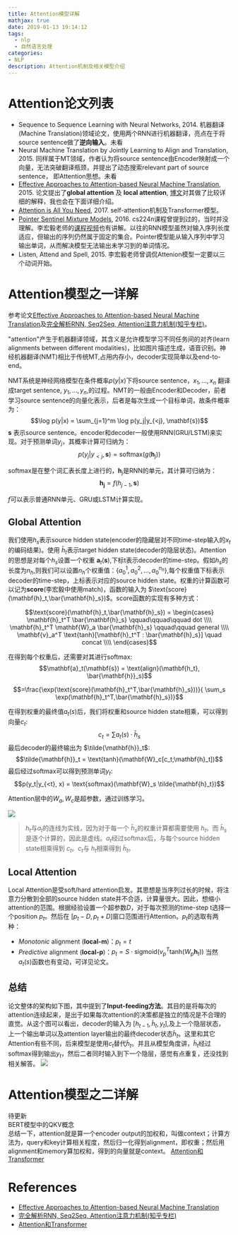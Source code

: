 ```yaml
---
title: Attention模型详解
mathjax: true
date: 2019-01-13 19:14:12
tags: 
  - nlp
  - 自然语言处理
categories: 
- NLP
description: Attention机制及相关模型介绍
---
```


# Attention论文列表
- Sequence to Sequence Learning with Neural Networks, 2014. 机器翻译(Machine Translation)领域论文，使用两个RNN进行机器翻译，亮点在于将source sentence做了**逆向输入**。未看
- Neural Machine Translation by Jointly Learning to Align and Translation, 2015. 同样属于MT领域，作者认为将source sentence由Encoder映射成一个向量，无法突破翻译瓶颈，并提出了动态搜索relevant part of source sentence， 即Attention思想。未看
- [Effective Approaches to Attention-based Neural Machine Translation](https://arxiv.org/abs/1508.04025), 2015. 论文提出了**global attention** 及 **local attention**, [博文](https://zhuanlan.zhihu.com/p/51383402)对其做了比较详细的解释，我也会在下面详细介绍。
- [Attention is All You Need](https://arxiv.org/abs/1706.03762), 2017. self-attention机制及Transformer模型。
- [Pointer Sentinel Mixture Models](), 2016. cs224n课程曾提到过的，当时并没理解。李宏毅老师的[课程视频](https://www.bilibili.com/video/av9770302/?p=8)也有讲解。以往的RNN模型虽然对输入序列长度适应，但输出的序列仍然属于固定的集合。Pointer模型能从输入序列中学习输出单词，从而解决模型无法输出未学习到的单词情况。
- Listen, Attend and Spell, 2015. 李宏毅老师曾调侃Attenion模型一定要以三个动词开始。

# Attention模型之一详解
参考论文[Effective Approaches to Attention-based Neural Machine Translation](https://arxiv.org/abs/1508.04025)及[完全解析RNN, Seq2Seq, Attention注意力机制(知乎专栏)](https://zhuanlan.zhihu.com/p/51383402)。

"attention"产生于机器翻译领域，其含义是允许模型学习不同任务间的对齐(learn alignments between different modalities)，比如图片描述生成，语音识别。神经机器翻译(NMT)相比于传统MT,占用内存小，decoder实现简单以及end-to-end。

NMT系统是神经网络模型在条件概率$p(y|x)$下将source sentence，$x_1,...,x_n$ 翻译成target sentence, $y_1,...,y_n$,的过程。NMT的一般由Encoder和Decoder，前者学习source sentence的向量化表示，后者是每次生成一个目标单词，故条件概率为：
$$\log p(y|x) = \sum_{j=1}^m \log p(y_j|y_{<j}, \mathbf{s})$$
$\mathbf{s}$ 表示source sentence。encoder和decoder一般使用RNN(GRU/LSTM)来实现。对于预测单词$y_j$，其概率计算可归纳为：
$$p(y_j|y_{<j},\mathbf{s}) = \text{softmax}(g(\textbf{h}_j))$$

softmax是在整个词汇表长度上进行的，$\mathbf{h}_j$是RNN的单元，其计算可归纳为：
$$\mathbf{h_j} = f(h_{j-1},\mathbf{s})$$

$f$可以表示普通RNN单元、GRU或LSTM计算实现。

## Global Attention
我们使用$h_s$表示source hidden state(encoder的隐藏层对不同time-step输入的$x_t$的编码结果)。使用 $\bar{h}_t$表示target hidden state(decoder的隐层状态)。Attention的思想是对每个$h_s$设置一个权重 $\mathbf{a}_t(\mathbf{s})$,下标t表示decoder的time-step。假如$h_s$的长度为$n_h$,则我们可以设置$n_h$个权重值：{$a_0^{1}, a_0^2,..., a_0^{n_h}$},每个权重值下标表示decoder的time-step，上标表示对应的source hidden state。权重的计算函数可以记为**score**(李宏毅中使用match)，函数的输入为 $\text{score}(\mathbf{h}_t,\bar{\mathbf{h}_s})$。score函数的实现有多种方式：

$$\text{score}(\mathbf{h}_t,\bar{\mathbf{h}_s}) = \begin{cases}
\mathbf{h}_t^T \bar{\mathbf{h}_s} \qquad\qquad\qquad dot \\\\
\mathbf{h}_t^T \mathbf{W}_a \bar{\mathbf{h}_s} \qquad\qquad general \\\\
\mathbf{v}_a^T \text{tanh}[\mathbf{h}_t^T : \bar{\mathbf{h}_s}] \quad concat \\\\
\end{cases}$$

在得到每个权重后，还需要对其进行softmax:
$$\mathbf{a}_t(\mathbf{s}) = \text{align}(\mathbf{h_t}, \bar{\mathbf{h}}_s)$$

$$=\frac{\exp(\text{score}(\mathbf{h}_t^T,\bar{\mathbf{h}_s}))}{ \sum_s \exp(\mathbf{h}_t^T,\bar{\mathbf{h}_s})}$$

在得到权重的最终值$a_t(s)$后，我们将权重和source hidden state相乘，可以得到向量$c_t$:
$$c_t = \sum a_t(s)\cdot\bar{h}_s$$
最后decoder的最终输出为 $\tilde{\mathbf{h}}_t$:
$$\tilde{\mathbf{h}}_t = \text{tanh}(\mathbf{W}_c[c_t;\mathbf{h}_t])$$
最后经过softmax可以得到预测单词$y_t$:
$$p(y_t|y_{<t}, x) = \text{softmax}(\mathbf{W}_s \tilde{\mathbf{h}_t})$$

Attention层中的$W_a,W_c$是超参数，通过训练学习。

![](http://img.nocater.com/19-1-13/76472347.jpg)
> $h_t$与$a_t$的连线为实线，因为对于每一个 $\bar{h}_s$的权重计算都需要使用 $h_t$。而 $\bar{h}_s$是逐个计算的，因此是虚线。$a_t$经过softmax后，与每个source hidden state相乘得到 $c_t$。$c_t$与 $h_t$相乘得到 $\tilde{h}_t$。

## Local Attention
Local Attention是受soft/hard attention启发。其思想是当序列过长的时候，将注意力分散到全部的source hidden state并不合适，计算量很大。因此，想缩小attention的范围。根据经验设置一个超参数$D$，对于每次预测的time-step t选择一个position $p_t$。然后在 $[p_t-D , p_t+D]$窗口范围进行Attention。$p_t$的选取有两种：
- *Monotonic* alignment (**local-m**)：$p_t = t$
- *Predictive* alignment (**local-p**)：$p_t = S \cdot \text{sigmoid}(v_p^T\text{tanh}(W_p\mathbf{h}_t))$ 当然$a_t(s)$函数也有变动，可详见论文。

## 总结
论文整体的架构如下图，其中提到了**Input-feeding方法**。其目的是将每次的attention连续起来，是出于如果每次attention的决策都是独立的情况是不合理的直觉。从这个图可以看出，decoder的输入为 $[h_{t-1},\tilde{h}_t,y_t]$,及上一个隐层状态，上一个输出单词以及attention layer输出的最终decoder状态$\tilde{h}_t$。这里和其它Attention有些不同，后来模型是使用$c_t$替代$\tilde{h}_t$。并且从模型角度讲，$\tilde{h}_t$经过softmax得到输出$y_t$，然后二者同时输入到下一个隐层，感觉有点重复，还没找到相关解答。
![](http://img.nocater.com/19-1-13/35034999.jpg)

#  Attention模型之二详解
待更新  
BERT模型中的QKV概念  
总结一下，attention就是算一个encoder output的加权和，叫做context；计算方法为，query和key计算相关程度，然后归一化得到alignment，即权重；然后用alignment和memory算加权和，得到的向量就是context。
[Attention和Transformer](https://zhuanlan.zhihu.com/p/38485843)



# References
- [Effective Approaches to Attention-based Neural Machine Translation](https://arxiv.org/abs/1508.04025)
- [完全解析RNN, Seq2Seq, Attention注意力机制(知乎专栏)](https://zhuanlan.zhihu.com/p/51383402)
- [Attention和Transformer](https://zhuanlan.zhihu.com/p/38485843)
